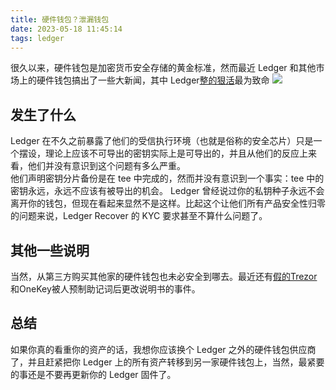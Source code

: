 ```yaml
---
title: 硬件钱包？泄漏钱包
date: 2023-05-18 11:45:14
tags: ledger
---
```


很久以来，硬件钱包是加密货币安全存储的黄金标准，然而最近 Ledger 和其他市场上的硬件钱包搞出了一些大新闻，其中 Ledger[整的狠活](https://web.archive.org/web/20230518043739/https://twitter.com/Ledger_Support/status/1658892462440456192)最为致命
![](/images/ledger-tee-rekt.png)

## 发生了什么

Ledger 在不久之前暴露了他们的受信执行环境（也就是俗称的安全芯片）只是一个摆设，理论上应该不可导出的密钥实际上是可导出的，并且从他们的反应上来看，他们并没有意识到这个问题有多么严重。  
他们声明密钥分片备份是在 tee 中完成的，然而并没有意识到一个事实：tee 中的密钥永远，永远不应该有被导出的机会。
Ledger 曾经说过你的私钥种子永远不会离开你的钱包，但现在看起来显然不是这样。比起这个让他们所有产品安全性归零的问题来说，Ledger Recover 的 KYC 要求甚至不算什么问题了。

## 其他一些说明

当然，从第三方购买其他家的硬件钱包也未必安全到哪去。最近还有[假的Trezor](https://readhacker.news/s/5EK5g
)和OneKey被人预制助记词后更改说明书的事件。

## 总结

如果你真的看重你的资产的话，我想你应该换个 Ledger 之外的硬件钱包供应商了，并且赶紧把你 Ledger 上的所有资产转移到另一家硬件钱包上，当然，最紧要的事还是不要再更新你的 Ledger 固件了。
